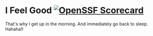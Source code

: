 # I Feel Good [![OpenSSF Scorecard](https://api.securityscorecards.dev/projects/github.com/caxdemo/ifeelgood/badge)](https://securityscorecards.dev/viewer/?uri=github.com/caxdemo/ifeelgood)

That's why I get up in the morning. And immediately go back to sleep. Hahaha!!
